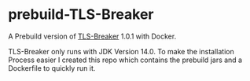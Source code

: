 # prebuild-TLS-Breaker
A Prebuild version of [TLS-Breaker](https://github.com/tls-attacker/TLS-Breaker) 1.0.1 with Docker.

TLS-Breaker only runs with JDK Version 14.0. To make the installation Process easier I created this repo
which contains the prebuild jars and a Dockerfile to quickly run it.

